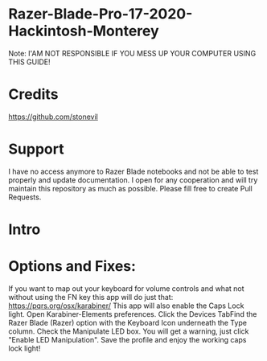 # Razer-Blade-Pro-17-2020-Hackintosh-Monterey
Note: I'AM NOT RESPONSIBLE IF YOU MESS UP YOUR COMPUTER USING THIS GUIDE!

# Credits
https://github.com/stonevil

# Support
I have no access anymore to Razer Blade notebooks and not be able to test properly and update documentation. I open for any cooperation and will try maintain this repository as much as possible. Please fill free to create Pull Requests.

# Intro




# Options and Fixes:
If you want to map out your keyboard for volume controls and what not without using the FN key this app will do just that: https://pqrs.org/osx/karabiner/
This app will also enable the Caps Lock light.
Open Karabiner-Elements preferences.
Click the Devices TabFind the Razer Blade (Razer) option with the Keyboard Icon underneath the Type column.
Check the Manipulate LED box. You will get a warning, just click "Enable LED Manipulation".
Save the profile and enjoy the working caps lock light!
